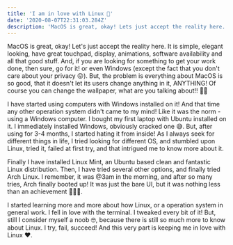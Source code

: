 ```yaml
---
title: 'I am in love with Linux 💛'
date: '2020-08-07T22:31:03.284Z'
description: 'MacOS is great, okay! Lets just accept the reality here. It is simple, elegant looking, have great touchpad, display, animations, software availability and all that good stuff.'
---
```


MacOS is great, okay! Let's just accept the reality here. It is simple, elegant looking, have great touchpad, display, animations, software availability and all that good stuff. And, if you are looking for something to get your work done, then sure, go for it! or even Windows (except the fact that you don't care about your privacy 😜). But, the problem is everything about MacOS is so good, that it doesn't let its users change anything in it, ANYTHING! Of course you can change the wallpaper, what are you talking about!! 🤷‍♂️

I have started using computers with Windows installed on it! And that time any other operation system didn't came to my mind! Like it was the norm - using a Windows computer. I bought my first laptop with Ubuntu installed on it. I immediately installed Windows, obviously cracked one 😅. But, after using for 3-4 months, I started hating it from inside! As I always seek for different things in life, I tried looking for different OS, and stumbled upon Linux, tried it, failed at first try, and that intrigued me to know more about it.

Finally I have installed Linux Mint, an Ubuntu based clean and fantastic Linux distribution. Then, I have tried several other options, and finally tried Arch Linux. I remember, it was @3am in the morning, and after so many tries, Arch finally booted up! It was just the bare UI, but it was nothing less than an achievement 🍾🍺🎉.

I started learning more and more about how Linux, or a operation system in general work. I fell in love with the terminal. I tweaked every bit of it! But, still I consider myself a noob 🤓, because there is still so much more to know about Linux. I try, fail, succeed! And this very part is keeping me in love with Linux ❤️.
